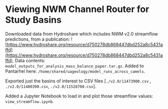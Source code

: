 # Viewing NWM Channel Router for Study Basins

Downloaded data from Hydroshare which includes NWM v2.0 streamflow predictions, from a publication: ![https://www.hydroshare.org/resource/d750278db868447dbd252a8c5431affd](https://www.hydroshare.org/resource/d750278db868447dbd252a8c5431affd). Data contents: `model_outputs_for_analysis_mass_balance_paper.tar.gz`. Added to Pantarhei here: `/home/shared/uageology/model_runs_across_camels`.

Exported just the basins of interest to CSV files [`./v2.0/11473900.csv` , `./v2.0/11480390.csv`, `./v2.0/11528700.csv`].

Added a Jupyter Notebook to load in and plot those streamflow values: `view_streamflow.ipynb`. 